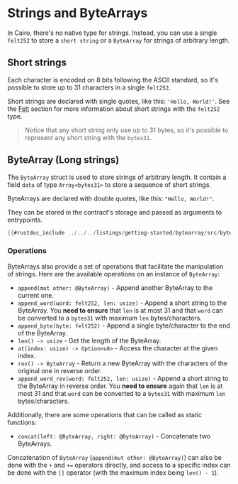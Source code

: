 # Strings and ByteArrays

In Cairo, there's no native type for strings. Instead, you can use a single `felt252` to store a `short string` or a `ByteArray` for strings of arbitrary length.

## Short strings

Each character is encoded on 8 bits following the ASCII standard, so it's possible to store up to 31 characters in a single `felt252`.

Short strings are declared with single quotes, like this: `'Hello, World!'`.
See the [Felt](../cairo_cheatsheet/felt.md) section for more information about short strings with the `felt252` type.

> Notice that any short string only use up to 31 bytes, so it's possible to represent any short string with the `bytes31`.

## ByteArray (Long strings)

The `ByteArray` struct is used to store strings of arbitrary length. It contain a field `data` of type `Array<bytes31>` to store a sequence of short strings.

ByteArrays are declared with double quotes, like this: `"Hello, World!"`.

They can be stored in the contract's storage and passed as arguments to entrypoints.

```rust
{{#rustdoc_include ../../../listings/getting-started/bytearray/src/bytearray.cairo:contract}}
```

### Operations

ByteArrays also provide a set of operations that facilitate the manipulation of strings.
Here are the available operations on an instance of `ByteArray`:

- `append(mut other: @ByteArray)` - Append another ByteArray to the current one.
- `append_word(word: felt252, len: usize)` - Append a short string to the ByteArray. You **need to ensure** that `len` is at most 31 and that `word` can be converted to a `bytes31` with maximum `len` bytes/characters.
- `append_byte(byte: felt252)` - Append a single byte/character to the end of the ByteArray.
- `len() -> usize` - Get the length of the ByteArray.
- `at(index: usize) -> Option<u8>` - Access the character at the given index.
- `rev() -> ByteArray` - Return a new ByteArray with the characters of the original one in reverse order.
- `append_word_rev(word: felt252, len: usize)` - Append a short string to the ByteArray in reverse order. You **need to ensure** again that `len` is at most 31 and that `word` can be converted to a `bytes31` with maximum `len` bytes/characters.

Additionally, there are some operations that can be called as static functions:

- `concat(left: @ByteArray, right: @ByteArray)` - Concatenate two ByteArrays.

Concatenation of `ByteArray` (`append(mut other: @ByteArray)`) can also be done with the `+` and `+=` operators directly, and access to a specific index can be done with the `[]` operator (with the maximum index being `len() - 1`).
